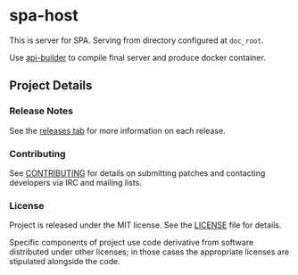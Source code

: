 # spa-host

This is server for SPA. Serving from directory configured at `doc_root`.

Use [api-builder](https://github.com/nildev/api-builder) to compile final server and produce docker container.

## Project Details

### Release Notes

See the [releases tab](https://github.com/nildev/lib/releases) for more information on each release.

### Contributing

See [CONTRIBUTING](CONTRIBUTING.md) for details on submitting patches and contacting developers via IRC and mailing lists.

### License

Project is released under the MIT license. See the [LICENSE](LICENSE) file for details.

Specific components of project use code derivative from software distributed under other licenses; in those cases the appropriate licenses are stipulated alongside the code.